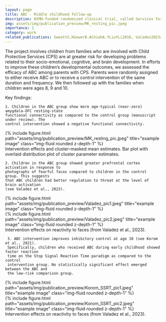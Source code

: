 ```yaml
---
layout: page
title: ABC - Middle childhood follow-up
description: NIMH-funded randomized clinical trial, called Services for Children in Their Own Homes (SCOH), testing the efficacy of the Attachment and Biobehavioral Catch-up intervention at 8, 9, 10-years of age.
img: assets/img/publication_preview/MK_resting_pic.jpeg
importance: 1
category: work
related_publications: SweattS.KGowerB.AChiehA.YLiuYLi2016, Valadez2023a
---
```


The project involves children from families who are involved with Child Protective Services (CPS) are at greater risk for developing problems related to their socio-emotional, cognitive, and brain development. In efforts to improve these children’s developmental outcomes, we assessed the efficacy of ABC among parents with CPS. Parents were randomly assigned to either receive ABC or to receive a control intervention of the same duration and frequency. We then followed up with the families when children were ages 8, 9 and 10.

Key findings:

    1. Children in the ABC group show more age-typical (near-zero) amygdala-OFC resting-state
    functional connectivity as compared to the control group (manuscript under review). The
    control intervention showed a negative functional connectivity.


<div class="row">
    <div class="col-sm mt-3 mt-md-0">
        {% include figure.html path="assets/img/publication_preview/MK_resting_pic.jpeg" title="example image" class="img-fluid rounded z-depth-1" %}
    </div>
</div>

<div class="caption">
    Intervention effects and cluster-masked mean estimates. Bar plot with overlaid distribution plot of cluster parameter estimates.
</div>

    2. Children in the ABC group showed greater prefrontal cortex activation in response to
    photographs of fearful faces compared to children in the control group. This suggests
    that ABC children had better regulation to threat at the level of brain activation
    (see Valadez et al., 2023).

<div class="row">
    <div class="col-sm mt-3 mt-md-0">
        {% include figure.html path="assets/img/publication_preview/Valadez_pic1.jpeg" title="example image" class="img-fluid rounded z-depth-1" %}
    </div>
    <div class="col-sm mt-3 mt-md-0">
        {% include figure.html path="assets/img/publication_preview/Valadez_pic2.jpeg" title="example image" class="img-fluid rounded z-depth-1" %}
    </div>
</div>
<div class="caption">
    Intervention effects on reactivity to faces (from Valadez et al., 2023).
</div>

     3. ABC intervention improves inhibitory control at age 10 (see Korom et al., 2021).
     Specifically, children who received ABC during early childhood showed faster reaction
     time on the Stop Signal Reaction Time paradigm as compared to the control
     intervention group. No statistically significant effect emerged between the ABC and
     the low-risk comparison group.

<div class="row">
         <div class="col-sm mt-3 mt-md-0">
             {% include figure.html path="assets/img/publication_preview/Korom_SSRT_pic1.jpeg" title="example image" class="img-fluid rounded z-depth-1" %}
         </div>
         <div class="col-sm mt-3 mt-md-0">
             {% include figure.html path="assets/img/publication_preview/Korom_SSRT_pic2.jpeg" title="example image" class="img-fluid rounded z-depth-1" %}
         </div>
</div>

<div class="caption">
         Intervention effects on reactivity to faces (from Valadez et al., 2023).
     </div>
